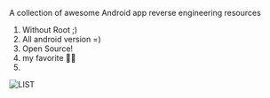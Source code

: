 A collection of awesome Android app reverse engineering resources

1. Without Root ;)
2. All android version =)
3. Open Source!
4. my favorite 🤫🤐
5. 
![LIST](https://github.com/ariadesupriyatna/software-reverse-engineering/blob/main/BlackFishSeven.jpg)
